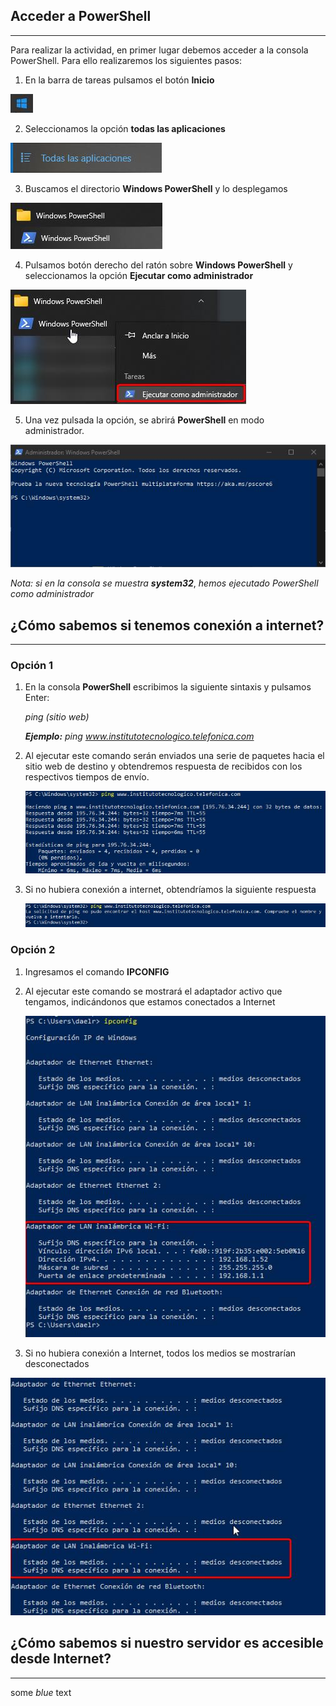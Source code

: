 ## Acceder a PowerShell

---

Para realizar la actividad, en primer lugar debemos acceder a la consola PowerShell. Para ello realizaremos los siguientes pasos:

1. En la barra de tareas pulsamos el botón **Inicio**  

![Botón Inicio](https://github.com/Daelrick/MP_0614/blob/main/images/PowerShell/JfOgWPMsL7.jpg?raw=true)


2. Seleccionamos la opción **todas las aplicaciones**

![Todas las aplicaciones](https://github.com/Daelrick/MP_0614/blob/main/images/PowerShell/5SN6d0OKvm.jpg?raw=true)


3. Buscamos el directorio **Windows PowerShell** y lo desplegamos 

![Windows PowerShell](https://github.com/Daelrick/MP_0614/blob/main/images/PowerShell/y6OUiCrDA0.jpg?raw=true)


4. Pulsamos botón derecho del ratón sobre **Windows PowerShell** y seleccionamos la opción **Ejecutar como administrador**

![pPJ8TvwdRh](https://github.com/Daelrick/MP_0614/blob/main/images/PowerShell/pPJ8TvwdRh.jpg?raw=true)


5. Una vez pulsada la opción, se abrirá **PowerShell** en modo administrador.

![Consola PowerShell](https://github.com/Daelrick/MP_0614/blob/main/images/PowerShell/n34s7me3hM.jpg?raw=true)

*Nota: si en la consola se muestra* ***system32***, *hemos ejecutado PowerShell como administrador*





## ¿Cómo sabemos si tenemos conexión a internet? 

------

### Opción 1

1. En la consola **PowerShell** escribimos la siguiente sintaxis y pulsamos Enter:

   *ping (sitio web)*

   ***Ejemplo:*** *ping www.institutotecnologico.telefonica.com*

2. Al ejecutar este comando serán enviados una serie de paquetes hacia el sitio web de destino y obtendremos respuesta de recibidos con los respectivos tiempos de envío.

   ![Respuesta con internet](https://github.com/Daelrick/MP_0614/blob/main/images/PowerShell/54G1JjF8C7.jpg?raw=true)
   
    

3. Si no hubiera conexión a internet, obtendríamos la siguiente respuesta

   ![Respuesta sin Internet](https://github.com/Daelrick/MP_0614/blob/main/images/PowerShell/ksi3SF0nW4.jpg?raw=true)



### Opción 2

1. Ingresamos el comando **IPCONFIG**

2. Al ejecutar este comando se mostrará el adaptador activo que tengamos, indicándonos que estamos conectados a Internet

   ![Medios conectados](https://github.com/Daelrick/MP_0614/blob/main/images/PowerShell/WGAVAu0MM4.jpg?raw=true)

3. Si no hubiera conexión a Internet, todos los medios se mostrarían desconectados

![Medios desconectados](https://github.com/Daelrick/MP_0614/blob/main/images/PowerShell/RxcFoxxJFv.jpg?raw=true)





##   ¿Cómo sabemos si nuestro servidor es accesible desde Internet? 

---

<span style="color:c9141b">some *blue* text <span>









